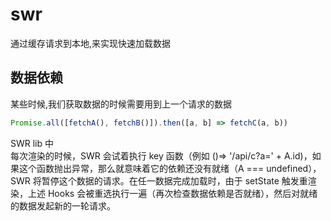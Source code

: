 # swr

通过缓存请求到本地,来实现快速加载数据

## 数据依赖

某些时候,我们获取数据的时候需要用到上一个请求的数据

```js
Promise.all([fetchA(), fetchB()]).then([a, b] => fetchC(a, b))
```

SWR lib 中  
每次渲染的时候，SWR 会试着执行 key 函数（例如 ()=> '/api/c?a=' + A.id)，如果这个函数抛出异常，那么就意味着它的依赖还没有就绪（A === undefined），SWR 将暂停这个数据的请求。在任一数据完成加载时，由于 setState 触发重渲染，上述 Hooks 会被重选执行一遍（再次检查数据依赖是否就绪），然后对就绪的数据发起新的一轮请求。
